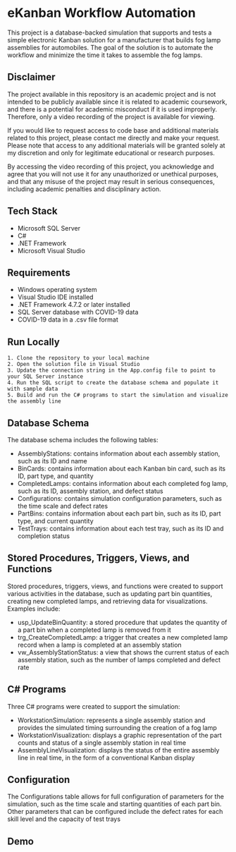 
# eKanban Workflow Automation

This project is a database-backed simulation that supports and tests a simple electronic Kanban solution for a manufacturer that builds fog lamp assemblies for automobiles. The goal of the solution is to automate the workflow and minimize the time it takes to assemble the fog lamps.

##  Disclaimer
The project available in this repository is an academic project and is not intended to be publicly available since it is related to academic coursework, and there is a potential for academic misconduct if it is used improperly. Therefore, only a video recording of the project is available for viewing.

If you would like to request access to code base and additional materials related to this project, please contact me directly and make your request. Please note that access to any additional materials will be granted solely at my discretion and only for legitimate educational or research purposes.

By accessing the video recording of this project, you acknowledge and agree that you will not use it for any unauthorized or unethical purposes, and that any misuse of the project may result in serious consequences, including academic penalties and disciplinary action.
## Tech Stack
- Microsoft SQL Server
- C#
- .NET Framework
- Microsoft Visual Studio


## Requirements
- Windows operating system
- Visual Studio IDE installed
- .NET Framework 4.7.2 or later installed
- SQL Server database with COVID-19 data
- COVID-19 data in a .csv file format

## Run Locally
	1. Clone the repository to your local machine
	2. Open the solution file in Visual Studio
	3. Update the connection string in the App.config file to point to your SQL Server instance
	4. Run the SQL script to create the database schema and populate it with sample data
	5. Build and run the C# programs to start the simulation and visualize the assembly line

## Database Schema
The database schema includes the following tables:

- AssemblyStations: contains information about each assembly station, such as its ID and name
- BinCards: contains information about each Kanban bin card, such as its ID, part type, and quantity
- CompletedLamps: contains information about each completed fog lamp, such as its ID, assembly station, and defect status
- Configurations: contains simulation configuration parameters, such as the time scale and defect rates
- PartBins: contains information about each part bin, such as its ID, part type, and current quantity
- TestTrays: contains information about each test tray, such as its ID and completion status

## Stored Procedures, Triggers, Views, and Functions
Stored procedures, triggers, views, and functions were created to support various activities in the database, such as updating part bin quantities, creating new completed lamps, and retrieving data for visualizations. Examples include:

- usp_UpdateBinQuantity: a stored procedure that updates the quantity of a part bin when a completed lamp is removed from it
- trg_CreateCompletedLamp: a trigger that creates a new completed lamp record when a lamp is completed at an assembly station
- vw_AssemblyStationStatus: a view that shows the current status of each assembly station, such as the number of lamps completed and defect rate

## C# Programs
Three C# programs were created to support the simulation:

- WorkstationSimulation: represents a single assembly station and provides the simulated timing surrounding the creation of a fog lamp
- WorkstationVisualization: displays a graphic representation of the part counts and status of a single assembly station in real time
- AssemblyLineVisualization: displays the status of the entire assembly line in real time, in the form of a conventional Kanban display

## Configuration
The Configurations table allows for full configuration of parameters for the simulation, such as the time scale and starting quantities of each part bin. Other parameters that can be configured include the defect rates for each skill level and the capacity of test trays

## Demo

